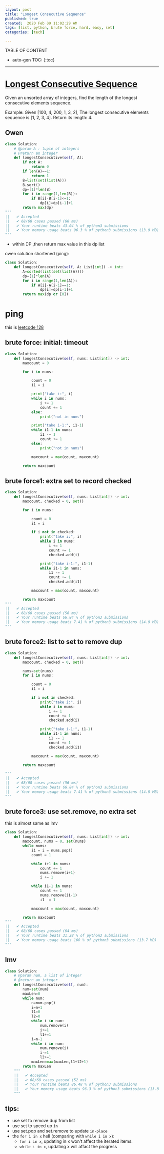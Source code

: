 ```yaml
---
layout: post
title: "Longest Consecutive Sequence"
published: true
created:  2020 Feb 09 11:02:29 AM
tags: [list, python, brute force, hard, easy, set]
categories: [tech]

---
```


TABLE OF CONTENT

* auto-gen TOC:
{:toc}

- - -

# [Longest Consecutive Sequence](https://www.interviewbit.com/problems/longest-consecutive-sequence/)

Given an unsorted array of integers, find the length of the longest consecutive elements sequence.

Example:
Given [100, 4, 200, 1, 3, 2],
The longest consecutive elements sequence is [1, 2, 3, 4]. Return its length: 4.


## Owen

```python
class Solution:
    # @param A : tuple of integers
    # @return an integer
    def longestConsecutive(self, A):
        if not A:
            return 0
        if len(A)==1:
            return 1
        B=list(set(list(A)))
        B.sort()
        dp=[1]*len(B)
        for i in range(1,len(B)):
            if B[i]-B[i-1]<=1:
                dp[i]=dp[i-1]+1
        return max(dp)
"""
||   ✔ Accepted
||   ✔ 68/68 cases passed (60 ms)
||   ✔ Your runtime beats 43.04 % of python3 submissions
||   ✔ Your memory usage beats 96.3 % of python3 submissions (13.8 MB)
"""
```

- within DP ,then return max value in this dp list

owen solution shortened (ping):

```python
class Solution:
    def longestConsecutive(self, A: List[int]) -> int:
        A=sorted(list(set(list(A))))
        dp=[1]*len(A)
        for i in range(1,len(A)):
            if A[i]-A[i-1]==1:
                dp[i]=dp[i-1]+1
        return max(dp or [0])
```

# ping

this is [leetcode 128](https://leetcode.com/problems/longest-consecutive-sequence/description/)

## brute force: initial: timeout

```python
class Solution:
    def longestConsecutive(self, nums: List[int]) -> int:
        maxcount = 0

        for i in nums:

            count = 0
            i1 = i

            print("take i:", i)
            while i in nums:
                i += 1
                count += 1
            else:
                print("not in nums")

            print("take i-1:", i1-1)
            while i1-1 in nums:
                i1 -= 1
                count += 1
            else:
                print("not in nums")

            maxcount = max(count, maxcount)

        return maxcount
```


## brute force1: extra set to record checked

```python
class Solution:
    def longestConsecutive(self, nums: List[int]) -> int:
        maxcount, checked = 0, set()

        for i in nums:

            count = 0
            i1 = i

            if i not in checked:
                print("take i:", i)
                while i in nums:
                    i += 1
                    count += 1
                    checked.add(i)

                print("take i-1:", i1-1)
                while i1-1 in nums:
                    i1 -= 1
                    count += 1
                    checked.add(i1)

            maxcount = max(count, maxcount)

        return maxcount
"""
||   ✔ Accepted
||   ✔ 68/68 cases passed (56 ms)
||   ✔ Your runtime beats 66.84 % of python3 submissions
||   ✔ Your memory usage beats 7.41 % of python3 submissions (14.8 MB)
"""
```

## brute force2: list to set to remove dup

```python
class Solution:
    def longestConsecutive(self, nums: List[int]) -> int:
        maxcount, checked = 0, set()

        nums=set(nums)
        for i in nums:

            count = 0
            i1 = i

            if i not in checked:
                print("take i:", i)
                while i in nums:
                    i += 1
                    count += 1
                    checked.add(i)

                print("take i-1:", i1-1)
                while i1-1 in nums:
                    i1 -= 1
                    count += 1
                    checked.add(i1)

            maxcount = max(count, maxcount)

        return maxcount

"""
||   ✔ Accepted
||   ✔ 68/68 cases passed (56 ms)
||   ✔ Your runtime beats 66.84 % of python3 submissions
||   ✔ Your memory usage beats 7.41 % of python3 submissions (14.8 MB)
"""
```

## brute force3: use set.remove, no extra set

this is almost same as lmv

```python
class Solution:
    def longestConsecutive(self, nums: List[int]) -> int:
        maxcount, nums = 0, set(nums)
        while nums:
            i1 = i = nums.pop()
            count = 1

            while i+1 in nums:
                count += 1
                nums.remove(i+1)
                i += 1

            while i1-1 in nums:
                count += 1
                nums.remove(i1-1)
                i1 -= 1

            maxcount = max(count, maxcount)

        return maxcount
"""
||   ✔ Accepted
||   ✔ 68/68 cases passed (64 ms)
||   ✔ Your runtime beats 31.28 % of python3 submissions
||   ✔ Your memory usage beats 100 % of python3 submissions (13.7 MB)
"""
```

## lmv

```python
class Solution:
    # @param num, a list of integer
    # @return an integer
    def longestConsecutive(self, num):
        num=set(num)
        maxLen=0
        while num:
            n=num.pop()
            i=n+1
            l1=0
            l2=0
            while i in num:
                num.remove(i)
                i+=1
                l1+=1
            i=n-1
            while i in num:
                num.remove(i)
                i-=1
                l2+=1
            maxLen=max(maxLen,l1+l2+1)
        return maxLen
    """
    ||   ✔ Accepted
    ||   ✔ 68/68 cases passed (52 ms)
    ||   ✔ Your runtime beats 86.48 % of python3 submissions
    ||   ✔ Your memory usage beats 96.3 % of python3 submissions (13.8 MB)
    """
```

## tips:

* use set to remove dup from list
* use set to speed up `in`
* use set.pop and set.remove to update `in-place`
* the `for i in x` hell (comparing with `while i in x`):
  - `for i in x`, updating in x won't affect the iterated items.
  - `while i in x`, updating x will affact the progress
